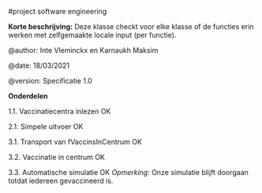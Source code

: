 #project software engineering

**Korte beschrijving:**
Deze klasse checkt voor elke klasse of de functies erin werken met zelfgemaakte locale input (per functie).

@author: Inte Vleminckx en Karnaukh Maksim

@date: 18/03/2021

@version: Specificatie 1.0

**Onderdelen**

1.1. Vaccinatiecentra inlezen   OK

2.1. Simpele uitvoer            OK

3.1. Transport van fVaccinsInCentrum      OK

3.2. Vaccinatie in centrum      OK

3.3. Automatische simulatie     OK
*Opmerking:*
Onze simulatie blijft doorgaan totdat iedereen gevaccineerd is.





